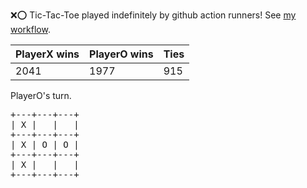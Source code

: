 :x::o: Tic-Tac-Toe played indefinitely by github action runners! See [my workflow](.github/workflows/play.yaml).

|PlayerX wins|PlayerO wins|Ties|
|-|-|-|
|2041|1977|915|

PlayerO's turn.

<pre>
+---+---+---+
| X |   |   |
+---+---+---+
| X | O | O |
+---+---+---+
| X |   |   |
+---+---+---+
</pre>